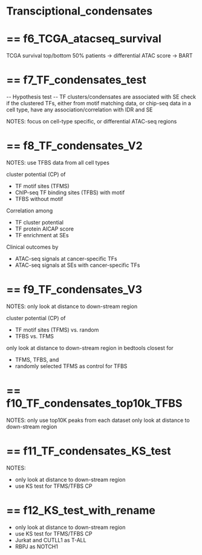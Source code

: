 # Transciptional_condensates


==
f6_TCGA_atacseq_survival
==
TCGA survival top/bottom 50% patients -> differential ATAC score -> BART


==
f7_TF_condensates_test
==
-- Hypothesis test --
TF clusters/condensates are associated with SE
check if the clustered TFs, 
either from motif matching data, or chip-seq data in a cell type,
have any association/correlation with IDR and SE

NOTES: focus on cell-type specific, or differential ATAC-seq regions


==
f8_TF_condensates_V2
==
NOTES: use TFBS data from all cell types 

cluster potential (CP) of 
- TF motif sites (TFMS) 
- ChIP-seq TF binding sites (TFBS) with motif
- TFBS without motif
 
Correlation among
- TF cluster potential
- TF protein AICAP score
- TF enrichment at SEs

Clinical outcomes by
- ATAC-seq signals at cancer-specific TFs
- ATAC-seq signals at SEs with cancer-specific TFs  



==
f9_TF_condensates_V3
==
NOTES: only look at distance to down-stream region

cluster potential (CP) of 
- TF motif sites (TFMS) vs. random
- TFBS vs. TFMS

only look at distance to down-stream region in bedtools closest for
- TFMS, TFBS, and 
- randomly selected TFMS as control for TFBS



==
f10_TF_condensates_top10k_TFBS
==

NOTES: 
only use top10K peaks from each dataset
only look at distance to down-stream region


==
f11_TF_condensates_KS_test
==
NOTES: 
- only look at distance to down-stream region
- use KS test for TFMS/TFBS CP


==
f12_KS_test_with_rename
==
- only look at distance to down-stream region
- use KS test for TFMS/TFBS CP
- Jurkat and CUTLL1 as T-ALL
- RBPJ as NOTCH1











